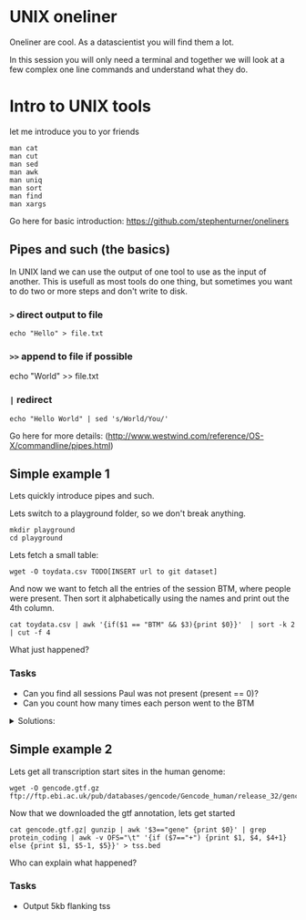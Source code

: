 # UNIX oneliner

Oneliner are cool. As a datascientist you will find them a lot.

In this session you will only need a terminal and together we will 
look at a few complex one line commands and understand what they do.


# Intro to UNIX tools
let me introduce you to yor friends

```
man cat
man cut 
man sed
man awk
man uniq
man sort
man find
man xargs
```

Go here for basic introduction: https://github.com/stephenturner/oneliners

## Pipes and such (the basics)

In UNIX land we can use the output of one tool to use as the input of another. 
This is usefull as most tools do one thing, but sometimes you want to do two or more
steps and don't write to disk.

### `>` direct output to file
```
echo "Hello" > file.txt
```
### `>>` append to file if possible
echo "World" >> file.txt

### `|` redirect
```
echo "Hello World" | sed 's/World/You/' 
```

Go here for more details:
(http://www.westwind.com/reference/OS-X/commandline/pipes.html)


## Simple example 1
Lets quickly introduce pipes and such.

Lets switch to a playground folder, so we don't break anything.
```
mkdir playground
cd playground
```

Lets fetch a small table:
```
wget -O toydata.csv TODO[INSERT url to git dataset]
```
And now we want to fetch all the entries of the session BTM, where people were present.
Then sort it alphabetically using the names and print out the 4th column.

```
cat toydata.csv | awk '{if($1 == "BTM" && $3){print $0}}'  | sort -k 2 | cut -f 4
```
What just happened?

### Tasks
- Can you find all sessions Paul was not present (present == 0)?
- Can you count how many times each person went to the BTM

<details>
  <summary> Solutions:</summary>
  
  Task 1 solution
  ```
  awk '{if($2 == "Paul" && $3 == "1"){print $0}}' playgroundata.tsv | wc -l
  ```

  Task 2 solution
  ```
  awk '{if($3 == "1"){print $2}}' playgroundata.tsv | sort | uniq -c
  ```

</details>

## Simple example 2

Lets get all transcription start sites in the human genome:

```
wget -O gencode.gtf.gz ftp://ftp.ebi.ac.uk/pub/databases/gencode/Gencode_human/release_32/gencode.v32.annotation.gtf.gz 
```
Now that we downloaded the gtf annotation, lets get started
```
cat gencode.gtf.gz| gunzip | awk '$3=="gene" {print $0}' | grep protein_coding | awk -v OFS="\t" '{if ($7=="+") {print $1, $4, $4+1} else {print $1, $5-1, $5}}' > tss.bed

```

Who can explain what happened?


### Tasks

- Output 5kb flanking tss
